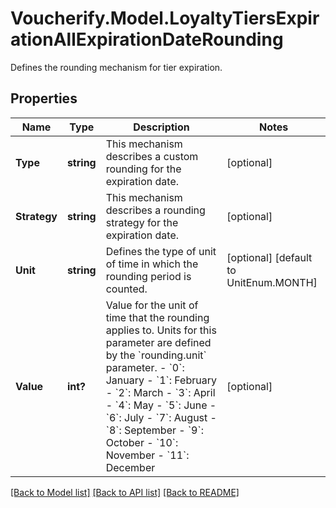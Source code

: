 # Voucherify.Model.LoyaltyTiersExpirationAllExpirationDateRounding
Defines the rounding mechanism for tier expiration.

## Properties

Name | Type | Description | Notes
------------ | ------------- | ------------- | -------------
**Type** | **string** | This mechanism describes a custom rounding for the expiration date. | [optional] 
**Strategy** | **string** | This mechanism describes a rounding strategy for the expiration date. | [optional] 
**Unit** | **string** | Defines the type of unit of time in which the rounding period is counted. | [optional] [default to UnitEnum.MONTH]
**Value** | **int?** | Value for the unit of time that the rounding applies to. Units for this parameter are defined by the &#x60;rounding.unit&#x60; parameter.     - &#x60;0&#x60;: January - &#x60;1&#x60;: February - &#x60;2&#x60;: March - &#x60;3&#x60;: April - &#x60;4&#x60;: May - &#x60;5&#x60;: June - &#x60;6&#x60;: July - &#x60;7&#x60;: August - &#x60;8&#x60;: September - &#x60;9&#x60;: October - &#x60;10&#x60;: November - &#x60;11&#x60;: December | [optional] 

[[Back to Model list]](../README.md#documentation-for-models) [[Back to API list]](../README.md#documentation-for-api-endpoints) [[Back to README]](../README.md)

